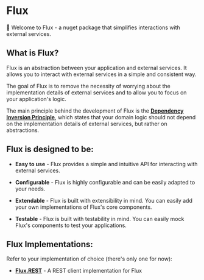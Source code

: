 # Flux

👋 Welcome to Flux - a nuget package that simplifies interactions with external services.
  
## What is Flux?

Flux is an abstraction between your application and external services. It allows you to interact with external services in a simple and consistent way.

The goal of Flux is to remove the necessity of worrying about the implementation details of external services and to allow you to focus on your application's logic.

The main principle behind the development of Flux is the [**Dependency Inversion Principle**](https://en.wikipedia.org/wiki/Dependency_inversion_principle), which states that your domain logic should not depend on the implementation details of external services, but rather on abstractions.

## Flux is designed to be:

- **Easy to use** - Flux provides a simple and intuitive API for interacting with external services.

- **Configurable** - Flux is highly configurable and can be easily adapted to your needs.

- **Extendable** - Flux is built with extensibility in mind. You can easily add your own implementations of Flux's core components.

- **Testable** - Flux is built with testability in mind. You can easily mock Flux's components to test your applications.

## Flux Implementations:

Refer to your implementation of choice (there's only one for now):

- [**Flux.REST**](rest/1.introduction.md) - A REST client implementation for Flux

